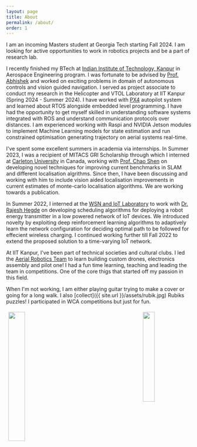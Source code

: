 ```yaml
---
layout: page
title: About
permalink: /about/
order: 1
---
```


<!-- <img style="float: right; width: 35%; padding: 6px;" src=" {{ site.url }}/assets/gt.png"> -->

I am an incoming Masters student at Georgia Tech starting Fall 2024. I am looking for active opportunities to work in robotics projects and be a part of research lab.

I recently finished my BTech at [Indian Institute of Technology, Kanpur](http://iitk.ac.in/) in Aerospace Engineering program. I was fortunate to be advised by [Prof. Abhishek](https://home.iitk.ac.in/~abhish/) and worked on exciting problems in domain of autonomous controls and vision guided navigation. I served as project associate to conduct my research in the Helicopter and VTOL Laboratory at IIT Kanpur (Spring 2024 - Summer 2024). I have worked with [PX4](https://docs.px4.io/main/en/) autopilot system and learned about RTOS alongside embedded level programming. I have had the opportunity to get myself skilled in understanding software systems integrated with ROS and understand communication protocols over distances. I am experienced working with Raspi and NVIDIA Jetson modules to implement Machine Learning models for state estimation and run constrained optimisation generating trajectory on aerial systems real-time.

I've spent some excellent summers in academia via internships. In Summer 2023, I was a recipient of MITACS GRI Scholarship through which I interned at [Carleton University](https://carleton.ca/) in Canada, working with [Prof. Chao Shen](https://carleton.ca/sce/people/shen/) on developing novel techniques for improving current benchmarks in SLAM and different localisation algrithms. Since then, I have been discussing and working with him to include vision aided localisation improvements in current estimates of monte-carlo localisation algorithms. We are working towards a publication.

In Summer 2022, I interned at the [WSN and IoT Laboratory](https://wsn.rajeshmhegde.com/) to work with [Dr. Rajesh Hegde](https://rajeshmhegde.com/) on developing scheduling algorithms for deploying a robot energy transmitter in a low powered network of IoT devices. We introduced novelty by exploiting deep reinforcement learning algorithms to adaptively learn the network configuration for deciding optimal path to be followed for effecient wireless charging. I continued working further till Fall 2022 to extend the proposed solution to a time-varying IoT network.

At IIT Kanpur, I've been part of technical societies and cultural clubs. I led the [Aerial Robotics Team](https://github.com/AerialRobotics-IITK) to learn building custom drones, electronics assembly and pilot one! I had a fun time learning, teaching and leading the team in competitions. One of the core thigs that started off my passion in this field. 

When I'm not working, I am either playing guitar trying to make a cover or going for a long walk. I also [collect]({{ site.url }}/assets/rubik.jpg) Rubiks puzzles! I participated in WCA competitions but just for fun.

<img style="float: left; width: 30%; padding: 6px;" src=" {{ site.url }}/assets/gt.png">
<img style="float: right; width: 25%; padding: 6px;" src=" {{ site.url }}/assets/iitlogo.jpg">